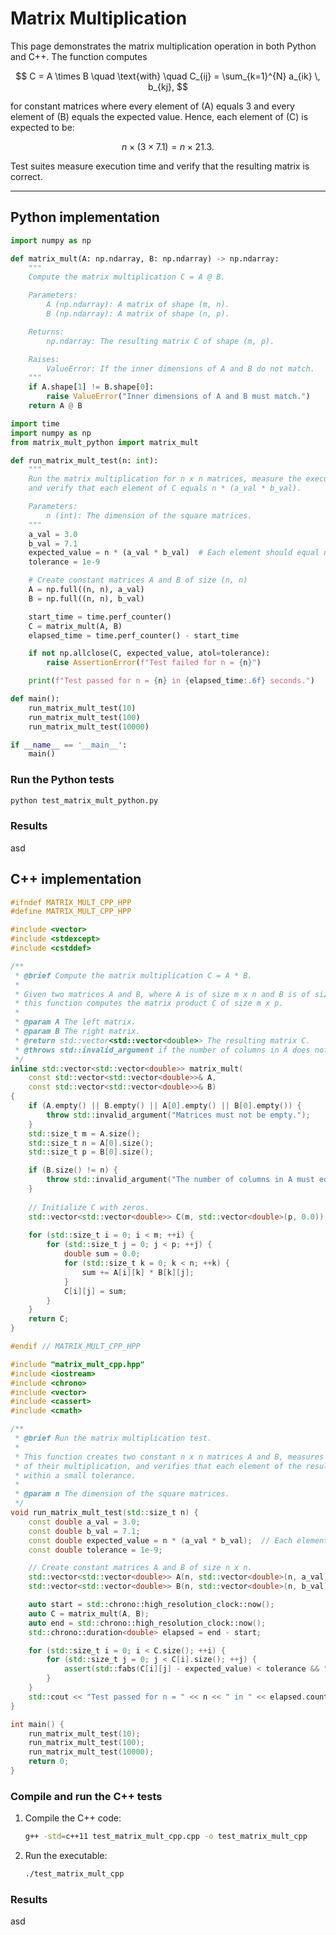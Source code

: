 # Matrix Multiplication

This page demonstrates the matrix multiplication operation in both Python and C++. The function computes

$$
C = A \times B \quad \text{with} \quad C_{ij} = \sum_{k=1}^{N} a_{ik} \, b_{kj},
$$

for constant matrices where every element of \(A\) equals 3 and every element of \(B\) equals the expected value. Hence, each element of \(C\) is expected to be:

$$
n \times (3 \times 7.1) = n \times 21.3.
$$

Test suites measure execution time and verify that the resulting matrix is correct.

---

## Python implementation

```python linenums="1" title="matrix_mult_python.py"
import numpy as np

def matrix_mult(A: np.ndarray, B: np.ndarray) -> np.ndarray:
    """
    Compute the matrix multiplication C = A @ B.

    Parameters:
        A (np.ndarray): A matrix of shape (m, n).
        B (np.ndarray): A matrix of shape (n, p).

    Returns:
        np.ndarray: The resulting matrix C of shape (m, p).

    Raises:
        ValueError: If the inner dimensions of A and B do not match.
    """
    if A.shape[1] != B.shape[0]:
        raise ValueError("Inner dimensions of A and B must match.")
    return A @ B
```

```python linenums="1" title="test_matrix_mult_python.py"
import time
import numpy as np
from matrix_mult_python import matrix_mult

def run_matrix_mult_test(n: int):
    """
    Run the matrix multiplication for n x n matrices, measure the execution time,
    and verify that each element of C equals n * (a_val * b_val).

    Parameters:
        n (int): The dimension of the square matrices.
    """
    a_val = 3.0
    b_val = 7.1
    expected_value = n * (a_val * b_val)  # Each element should equal n * 21.3.
    tolerance = 1e-9

    # Create constant matrices A and B of size (n, n)
    A = np.full((n, n), a_val)
    B = np.full((n, n), b_val)

    start_time = time.perf_counter()
    C = matrix_mult(A, B)
    elapsed_time = time.perf_counter() - start_time

    if not np.allclose(C, expected_value, atol=tolerance):
        raise AssertionError(f"Test failed for n = {n}")

    print(f"Test passed for n = {n} in {elapsed_time:.6f} seconds.")

def main():
    run_matrix_mult_test(10)
    run_matrix_mult_test(100)
    run_matrix_mult_test(10000)

if __name__ == '__main__':
    main()
```

### Run the Python tests

```bash
python test_matrix_mult_python.py
```

### Results

asd

## C++ implementation

```cpp linenums="1" title="matrix_mult_cpp.cpp"
#ifndef MATRIX_MULT_CPP_HPP
#define MATRIX_MULT_CPP_HPP

#include <vector>
#include <stdexcept>
#include <cstddef>

/**
 * @brief Compute the matrix multiplication C = A * B.
 *
 * Given two matrices A and B, where A is of size m x n and B is of size n x p,
 * this function computes the matrix product C of size m x p.
 *
 * @param A The left matrix.
 * @param B The right matrix.
 * @return std::vector<std::vector<double>> The resulting matrix C.
 * @throws std::invalid_argument if the number of columns in A does not equal the number of rows in B.
 */
inline std::vector<std::vector<double>> matrix_mult(
    const std::vector<std::vector<double>>& A,
    const std::vector<std::vector<double>>& B)
{
    if (A.empty() || B.empty() || A[0].empty() || B[0].empty()) {
        throw std::invalid_argument("Matrices must not be empty.");
    }
    std::size_t m = A.size();
    std::size_t n = A[0].size();
    std::size_t p = B[0].size();

    if (B.size() != n) {
        throw std::invalid_argument("The number of columns in A must equal the number of rows in B.");
    }
    
    // Initialize C with zeros.
    std::vector<std::vector<double>> C(m, std::vector<double>(p, 0.0));
    
    for (std::size_t i = 0; i < m; ++i) {
        for (std::size_t j = 0; j < p; ++j) {
            double sum = 0.0;
            for (std::size_t k = 0; k < n; ++k) {
                sum += A[i][k] * B[k][j];
            }
            C[i][j] = sum;
        }
    }
    return C;
}

#endif // MATRIX_MULT_CPP_HPP
```

```cpp linenums="1" title="test_matrix_mult_cpp.cpp"
#include "matrix_mult_cpp.hpp"
#include <iostream>
#include <chrono>
#include <vector>
#include <cassert>
#include <cmath>

/**
 * @brief Run the matrix multiplication test.
 *
 * This function creates two constant n x n matrices A and B, measures the execution time
 * of their multiplication, and verifies that each element of the resulting matrix C equals n * (a_val * b_val)
 * within a small tolerance.
 *
 * @param n The dimension of the square matrices.
 */
void run_matrix_mult_test(std::size_t n) {
    const double a_val = 3.0;
    const double b_val = 7.1;
    const double expected_value = n * (a_val * b_val);  // Each element should equal n * 21.3.
    const double tolerance = 1e-9;

    // Create constant matrices A and B of size n x n.
    std::vector<std::vector<double>> A(n, std::vector<double>(n, a_val));
    std::vector<std::vector<double>> B(n, std::vector<double>(n, b_val));

    auto start = std::chrono::high_resolution_clock::now();
    auto C = matrix_mult(A, B);
    auto end = std::chrono::high_resolution_clock::now();
    std::chrono::duration<double> elapsed = end - start;

    for (std::size_t i = 0; i < C.size(); ++i) {
        for (std::size_t j = 0; j < C[i].size(); ++j) {
            assert(std::fabs(C[i][j] - expected_value) < tolerance && "Element does not match expected value.");
        }
    }
    std::cout << "Test passed for n = " << n << " in " << elapsed.count() << " seconds." << std::endl;
}

int main() {
    run_matrix_mult_test(10);
    run_matrix_mult_test(100);
    run_matrix_mult_test(10000);
    return 0;
}
```

### Compile and run the C++ tests

1. Compile the C++ code:

    ```bash
    g++ -std=c++11 test_matrix_mult_cpp.cpp -o test_matrix_mult_cpp
    ```

2. Run the executable:

    ```bash
    ./test_matrix_mult_cpp
    ```

### Results

asd